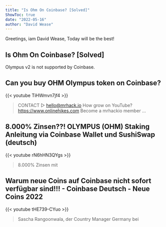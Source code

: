 ```yaml
---
title: "Is Ohm On Coinbase? [Solved]"
ShowToc: true 
date: "2022-05-16"
author: "David Wease" 
---
```


Greetings, iam David Wease, Today will be the best!
## Is Ohm On Coinbase? [Solved]
Olympus v2 is not supported by Coinbase.

## Can you buy OHM Olympus token on Coinbase?
{{< youtube TiHWmvn7jf4 >}}
>CONTACT ▻ hello@mrhack.io How grow on YouTube? https://www.onlinehikes.com Become a mrhackio member ...

## 8.000% Zinsen??! OLYMPUS (OHM) Staking Anleitung via Coinbase Wallet und SushiSwap (deutsch)
{{< youtube rN6hHN3QYgs >}}
>8.000% Zinsen mit 

## Warum neue Coins auf Coinbase nicht sofort verfügbar sind!!! - Coinbase Deutsch - Neue Coins 2022
{{< youtube tHE739-CYuo >}}
>Sascha Rangoonwala, der Country Manager Germany bei 

